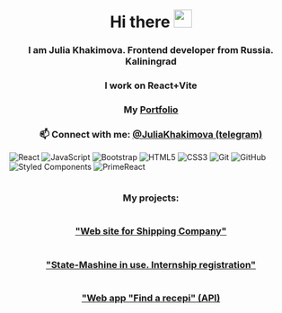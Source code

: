 <h1 align="center">Hi there <img src="https://github.com/blackcater/blackcater/raw/main/images/Hi.gif" height="32"/></h1>
<h3 align="center">I am Julia Khakimova. Frontend developer from Russia. Kaliningrad </h3>
<h3 align="center">I work on React+Vite</h3>
<h3 align="center">My <a href="https://khakimovaportfolio.netlify.app/"target="_blank">Portfolio</a> </h3>

<h3 align="center">📫 Connect with me: <a href="https://t.me/JuliaKhakimova" target="_blank">@JuliaKhakimova (telegram)</a></h3>


![React](https://img.shields.io/badge/react-%2320232a.svg?style=for-the-badge&logo=react&logoColor=%2361DAFB)
![JavaScript](https://img.shields.io/badge/javascript-%23323330.svg?style=for-the-badge&logo=javascript&logoColor=%23F7DF1E)
![Bootstrap](https://img.shields.io/badge/bootstrap-%238511FA.svg?style=for-the-badge&logo=bootstrap&logoColor=white) 
![HTML5](https://img.shields.io/badge/html5-%23E34F26.svg?style=for-the-badge&logo=html5&logoColor=white)
![CSS3](https://img.shields.io/badge/css3-%231572B6.svg?style=for-the-badge&logo=css3&logoColor=white)
![Git](https://img.shields.io/badge/git-%23F05033.svg?style=for-the-badge&logo=git&logoColor=white)
![GitHub](https://img.shields.io/badge/github-%23121011.svg?style=for-the-badge&logo=github&logoColor=white)
![Styled Components](https://img.shields.io/badge/styled--components-%23DB7093.svg?style=for-the-badge&logo=styled-components&logoColor=white)
![PrimeReact](https://img.shields.io/badge/primereact-%23FF2D55.svg?style=for-the-badge&logo=primereact&logoColor=white)



<div style="display: flex; flex-direction: column; align-items: center;">
    <h3>My projects:</h3>
    <h3>
        <a href="https://kdsc.ru/" target="_blank">"Web site for Shipping Company"</a>
    </h3>
    <h3>
        <a href="https://internship-registration.netlify.app/">"State-Mashine in use. Internship registration"</a>
    </h3>
    <h3>
         <a href="https://spiffy-dodol-2bfe05.netlify.app/" target="_blank">"Web app "Find a recepi" (API)</a>
    </h3>
</div>





